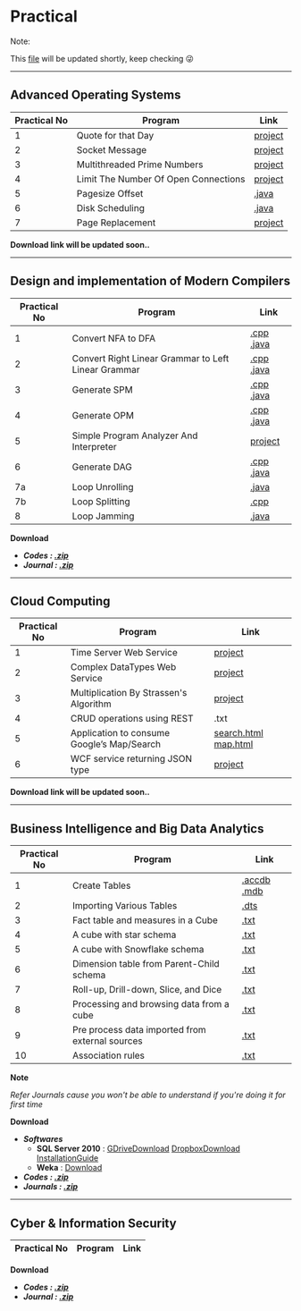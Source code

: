 # Practical
Note:

This [file](https://github.com/bhupendpatil/Practice/blob/master/Practical.md) will be updated shortly, keep checking :stuck_out_tongue_winking_eye:
 
___
## Advanced Operating Systems
Practical No | Program | Link
-- | -- | --
1 | Quote for that Day | [project](https://github.com/bhupendpatil/Practice/tree/master/Java/ServerProgramQuoteDay)
2 | Socket Message | [project](https://github.com/bhupendpatil/Practice/tree/master/Java/SocketMessage)
3 | Multithreaded Prime Numbers | [project](https://github.com/bhupendpatil/Practice/tree/master/Java/MultithreadedPrimeNumbers)
4 | Limit The Number Of Open Connections | [project](https://github.com/bhupendpatil/Practice/tree/master/Java/LimitTheNumberOfOpenConnections)
5 | Pagesize Offset | [.java](https://github.com/bhupendpatil/Practice/blob/master/Java/PagesizeOffset.java)
6 | Disk Scheduling | [.java](https://github.com/bhupendpatil/Practice/blob/master/Java/DiskScheduling.java)
7 | Page Replacement | [project](https://github.com/bhupendpatil/Practice/tree/master/Java/PageReplacement)

**Download link will be updated soon..**

___
## Design and implementation of Modern Compilers
Practical No | Program | Link
-- | -- | --
1 | Convert NFA to DFA | [.cpp](https://github.com/bhupendpatil/Practice/blob/master/C%2B%2B/NDtoD2.cpp) [.java](https://github.com/bhupendpatil/Practice/blob/master/Java/NDtoD2.java)
2 | Convert Right Linear Grammar to Left Linear Grammar | [.cpp](https://github.com/bhupendpatil/Practice/blob/master/C%2B%2B/R2L.cpp) [.java](https://github.com/bhupendpatil/Practice/blob/master/Java/R2L.java)
3 | Generate SPM | [.cpp](https://github.com/bhupendpatil/Practice/blob/master/C%2B%2B/SPM.cpp) [.java](https://github.com/bhupendpatil/Practice/blob/master/Java/SPM.java)
4 | Generate OPM | [.cpp](https://github.com/bhupendpatil/Practice/blob/master/C%2B%2B/opm.cpp) [.java](https://github.com/bhupendpatil/Practice/blob/master/Java/opm.java)
5 | Simple Program Analyzer And Interpreter | [project](https://github.com/bhupendpatil/Practice/tree/master/Java/SimpleProgramAnalyzerAndInterpreter)
6 | Generate DAG | [.cpp](https://github.com/bhupendpatil/Practice/blob/master/C%2B%2B/DAG.cpp) [.java](https://github.com/bhupendpatil/Practice/blob/master/Java/DAG.java)
7a | Loop Unrolling | [.java](https://github.com/bhupendpatil/Practice/blob/master/Java/LoopUnrolling.java)
7b | Loop Splitting | [.cpp](https://github.com/bhupendpatil/Practice/blob/master/C%2B%2B/LoopSplitting.cpp)
8 | Loop Jamming | [.java](https://github.com/bhupendpatil/Practice/blob/master/Java/LoopJamming.java)

**Download**
* **_Codes : [.zip](https://raw.githubusercontent.com/bhupendpatil/Practice/RAW/Compiler.zip)_**
* **_Journal : [.zip](https://raw.githubusercontent.com/bhupendpatil/Practice/RAW/CompilerJournal.zip)_**

___
## Cloud Computing
Practical No | Program | Link
-- | -- | --
1 | Time Server Web Service | [project](https://github.com/bhupendpatil/Practice/tree/master/Java/TimeServerWebService)
2 | Complex DataTypes Web Service | [project](https://github.com/bhupendpatil/Practice/tree/master/Java/ComplexDataTypesWebService)
3 | Multiplication By Strassen's Algorithm | [project](https://github.com/bhupendpatil/Practice/tree/master/Java/MultiByStrassensAlgo)
4 | CRUD operations using REST | .txt
5 | Application to consume Google’s Map/Search | [search.html](https://github.com/bhupendpatil/Practice/blob/master/WEB/HTML/GoogleSearch.html) [map.html](https://github.com/bhupendpatil/Practice/blob/master/WEB/HTML/GoogleMap.html)
6 | WCF service returning JSON type | [project](https://github.com/bhupendpatil/Practice/tree/master/WEB/aspx/WCFServiceReturningJSON)


**Download link will be updated soon..**

___
## Business Intelligence and Big Data Analytics
Practical No | Program | Link
-- | -- | --
1 | Create Tables | [.accdb](https://raw.githubusercontent.com/bhupendpatil/Practice/master/Database/Access/SalesDatabase.accdb) [.mdb](https://raw.githubusercontent.com/bhupendpatil/Practice/master/Database/Access/SalesDatabase.mdb)
2 | Importing Various Tables | [.dts](https://raw.githubusercontent.com/bhupendpatil/Practice/master/Database/importingVariousTables.dts)
3 | Fact table and measures in a Cube | [.txt](https://github.com/bhupendpatil/Practice/blob/master/Database/FactTableandMeasuresInACube.txt)
4 | A cube with star schema | [.txt](https://github.com/bhupendpatil/Practice/blob/master/Database/StarSchema.txt)
5 | A cube with Snowflake schema | [.txt](https://github.com/bhupendpatil/Practice/blob/master/Database/SnowflakeSchema.txt)
6 | Dimension table from Parent-Child schema | [.txt](https://github.com/bhupendpatil/Practice/blob/master/Database/ParentChildSchema.txt)
7 | Roll-up, Drill-down, Slice, and Dice | [.txt](https://github.com/bhupendpatil/Practice/blob/master/Database/Operation.txt)
8 | Processing and browsing data from a cube | [.txt](https://github.com/bhupendpatil/Practice/blob/master/Database/ProcessingB.txt)
9 | Pre process data imported from external sources | [.txt](https://github.com/bhupendpatil/Practice/blob/master/Database/PreProcessData.txt)
10 | Association rules | [.txt](https://github.com/bhupendpatil/Practice/blob/master/Database/Association.txt)

**Note**

_Refer Journals cause you won't be able to understand if you're doing it for first time_

**Download**
* **_Softwares_**
  * **SQL Server 2010** : [GDriveDownload](https://drive.google.com/open?id=1QRrSlz14Irk0OXpz9EXkN2l10am6q7AL) [DropboxDownload](https://www.dropbox.com/s/e7c7tb5l6otescg/SQLServer2000.zip?dl=0) [InstallationGuide](https://github.com/bhupendpatil/Fun/blob/master/SQLServer2000Installation/README.md)
  * **Weka** : [Download](https://www.cs.waikato.ac.nz/ml/weka/downloading.html)
* **_Codes : [.zip](https://raw.githubusercontent.com/bhupendpatil/Practice/RAW/BI.zip)_**
* **_Journals : [.zip](https://raw.githubusercontent.com/bhupendpatil/Practice/RAW/BIJournals.zip)_**

___
## Cyber & Information Security
Practical No | Program | Link
-- | -- | --


**Download**
* **_Codes : [.zip](https://raw.githubusercontent.com/bhupendpatil/Practice/RAW/Cyber.zip)_**
* **_Journal : [.zip](https://raw.githubusercontent.com/bhupendpatil/Practice/RAW/CyberJournal.zip)_**